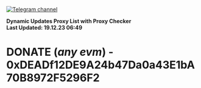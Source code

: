 [![Telegram channel](https://img.shields.io/endpoint?url=https://runkit.io/damiankrawczyk/telegram-badge/branches/master?url=https://t.me/n4z4v0d)](https://t.me/n4z4v0d) 

**Dynamic Updates Proxy List with Proxy Checker**  
**Last Updated: 19.12.23 06:49**

# DONATE (_any evm_) - 0xDEADf12DE9A24b47Da0a43E1bA70B8972F5296F2

